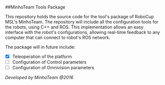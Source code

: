 ##MinhoTeam Tools Package

This repository holds the source code for the tool's package of RoboCup MSL's MinhoTeam. The repository will include all the  configuration tools for the robots, using C++ and ROS. This implementation allows an easy interface with the robot's configurations, allowing real-time feedback to any computer that can connect to robot's ROS network.

The package will in future include:

 - [x] Teleoperation of the platform
 - [ ] Configuration of Control parameters
 - [ ] Configuration of Omnivision parameters
  
*Developed by MinhoTeam @2016*
